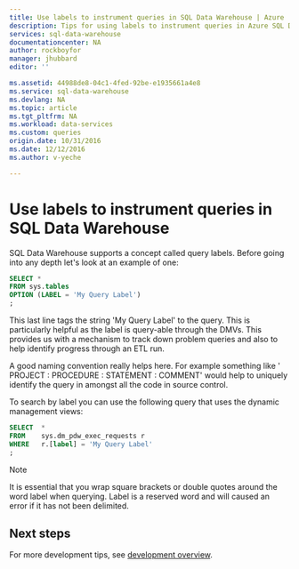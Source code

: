 ```yaml
---
title: Use labels to instrument queries in SQL Data Warehouse | Azure
description: Tips for using labels to instrument queries in Azure SQL Data Warehouse for developing solutions.
services: sql-data-warehouse
documentationcenter: NA
author: rockboyfor
manager: jhubbard
editor: ''

ms.assetid: 44988de8-04c1-4fed-92be-e1935661a4e8
ms.service: sql-data-warehouse
ms.devlang: NA
ms.topic: article
ms.tgt_pltfrm: NA
ms.workload: data-services
ms.custom: queries
origin.date: 10/31/2016
ms.date: 12/12/2016
ms.author: v-yeche

---
```


# Use labels to instrument queries in SQL Data Warehouse
SQL Data Warehouse supports a concept called query labels. Before going into any depth let's look at an example of one:

```sql
SELECT *
FROM sys.tables
OPTION (LABEL = 'My Query Label')
;
```

This last line tags the string 'My Query Label' to the query. This is particularly helpful as the label is query-able through the DMVs. This provides us with a mechanism to track down problem queries and also to help identify progress through an ETL run.

A good naming convention really helps here. For example something like ' PROJECT : PROCEDURE : STATEMENT : COMMENT' would help to uniquely identify the query in amongst all the code in source control.

To search by label you can use the following query that uses the dynamic management views:

```sql
SELECT  *
FROM    sys.dm_pdw_exec_requests r
WHERE   r.[label] = 'My Query Label'
;
```

> [!NOTE]
> It is essential that you wrap square brackets or double quotes around the word label when querying. Label is a reserved word and will caused an error if it has not been delimited.
> 
> 

## Next steps
For more development tips, see [development overview][development overview].

<!--Image references-->

<!--Article references-->
[development overview]: sql-data-warehouse-overview-develop.md

<!--MSDN references-->

<!--Other Web references-->
